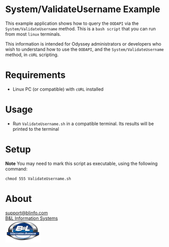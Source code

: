 # System/ValidateUsername Example

This example application shows how to query the `OODAPI` via the `System/ValidateUsername` method. This is a `bash script` that you can run from most `linux` terminals.

This information is intended for Odyssey administrators or developers who wish to understand how to use the `OODAPI`, and the `System/ValidateUsername` method, in `cURL` scripting.

# Requirements

* Linux PC (or compatible) with `cURL` installed

# Usage

*  Run `ValidateUsername.sh` in a compatible terminal. Its results will be printed to the terminal

# Setup

**Note** You may need to mark this script as executable, using the following command:
```
chmod 555 ValidateUsername.sh
```

# About
[support@blinfo.com](support@blinfo.com)  
[B&L Information Systems](https://www.blinfo.com)  
[![B&L Information Systems Logo](Images/blinfo-small.png)](https://www.blinfo.com)  